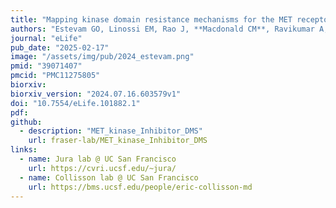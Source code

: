 ```yaml
---
title: "Mapping kinase domain resistance mechanisms for the MET receptor tyrosine kinase via deep mutational scanning"
authors: "Estevam GO, Linossi EM, Rao J, **Macdonald CM**, Ravikumar A, Chrispens KM, Capra JA, Coyote-Maestas W, Pimentel H, Collisson EA, Jura N, Fraser JS"
journal: "eLife"
pub_date: "2025-02-17"
image: "/assets/img/pub/2024_estevam.png"
pmid: "39071407"
pmcid: "PMC11275805"
biorxiv:
biorxiv_version: "2024.07.16.603579v1"
doi: "10.7554/eLife.101882.1"
pdf:
github:
  - description: "MET_kinase_Inhibitor_DMS"
    url: fraser-lab/MET_kinase_Inhibitor_DMS
links:
  - name: Jura lab @ UC San Francisco
    url: https://cvri.ucsf.edu/~jura/
  - name: Collisson lab @ UC San Francisco
    url: https://bms.ucsf.edu/people/eric-collisson-md
---
```

